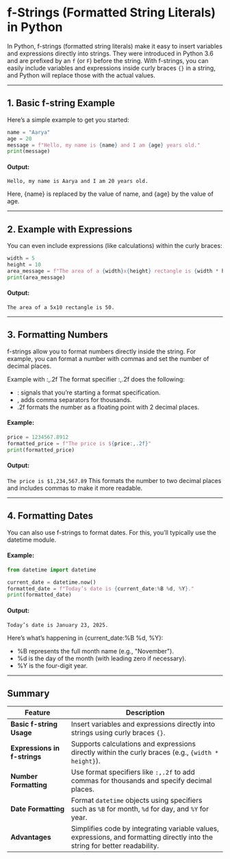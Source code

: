 # f-Strings (Formatted String Literals) in Python

In Python, f-strings (formatted string literals) make it easy to insert variables and expressions directly into strings. They were introduced in Python 3.6 and are prefixed by an `f` (or `F`) before the string. With f-strings, you can easily include variables and expressions inside curly braces `{}` in a string, and Python will replace those with the actual values.

---

## 1. Basic f-string Example

Here’s a simple example to get you started:

```python
name = "Aarya"
age = 20
message = f"Hello, my name is {name} and I am {age} years old."
print(message)
```
#### Output:
```Hello, my name is Aarya and I am 20 years old.```

Here, {name} is replaced by the value of name, and {age} by the value of age.

---

## 2. Example with Expressions

You can even include expressions (like calculations) within the curly braces:
```python
width = 5
height = 10
area_message = f"The area of a {width}x{height} rectangle is {width * height}."
print(area_message)
```
#### Output:
```The area of a 5x10 rectangle is 50.```

---

## 3. Formatting Numbers

f-strings allow you to format numbers directly inside the string. For example, you can format a number with commas and set the number of decimal places.

Example with :,.2f
The format specifier :,.2f does the following:

- : signals that you’re starting a format specification.
- , adds comma separators for thousands.
- .2f formats the number as a floating point with 2 decimal places.

#### Example:
```python
price = 1234567.8912
formatted_price = f"The price is ${price:,.2f}"
print(formatted_price)
```
#### Output:
```The price is $1,234,567.89```
This formats the number to two decimal places and includes commas to make it more readable.

---

## 4. Formatting Dates

You can also use f-strings to format dates. For this, you’ll typically use the datetime module.

#### Example:
```python
from datetime import datetime

current_date = datetime.now()
formatted_date = f"Today’s date is {current_date:%B %d, %Y}."
print(formatted_date)
```
#### Output:
```Today’s date is January 23, 2025.```

Here’s what’s happening in {current_date:%B %d, %Y}:

- %B represents the full month name (e.g., "November").
- %d is the day of the month (with leading zero if necessary).
- %Y is the four-digit year.

---

## Summary

| **Feature**              | **Description**                                                                                                     |
|---------------------------|---------------------------------------------------------------------------------------------------------------------|
| **Basic f-string Usage**  | Insert variables and expressions directly into strings using curly braces `{}`.                                     |
| **Expressions in f-strings** | Supports calculations and expressions directly within the curly braces (e.g., `{width * height}`).                  |
| **Number Formatting**     | Use format specifiers like `:,.2f` to add commas for thousands and specify decimal places.                          |
| **Date Formatting**       | Format `datetime` objects using specifiers such as `%B` for month, `%d` for day, and `%Y` for year.                 |
| **Advantages**            | Simplifies code by integrating variable values, expressions, and formatting directly into the string for better readability. |


